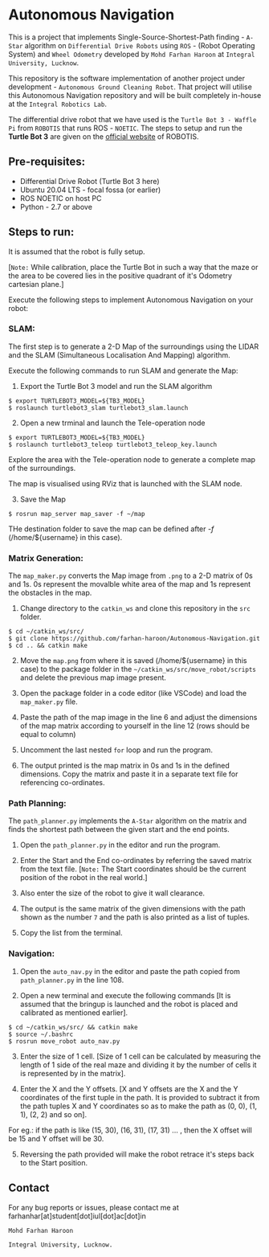# Autonomous Navigation 
This is a project that implements Single-Source-Shortest-Path finding - `A-Star` algorithm on `Differential Drive Robots` using `ROS` - (Robot Operating System) and `Wheel Odometry` developed by `Mohd Farhan Haroon` at `Integral University, Lucknow`. 

This repository is the software implementation of another project under development - `Autonomous Ground Cleaning Robot`. That project will utilise this Autonomous Navigation repository and will be built completely in-house at the `Integral Robotics Lab`.

The differential drive robot that we have used is the `Turtle Bot 3 - Waffle Pi` from `ROBOTIS` that runs ROS - `NOETIC`.
The steps to setup and run the **Turtle Bot 3** are given on the [official website](https://emanual.robotis.com/docs/en/platform/turtlebot3/quick-start/) of ROBOTIS.

## Pre-requisites:
* Differential Drive Robot (Turtle Bot 3 here) 
* Ubuntu 20.04 LTS - focal fossa (or earlier)
* ROS NOETIC on host PC
* Python - 2.7 or above

## Steps to run:
It is assumed that the robot is fully setup. 

[`Note:` While calibration, place the Turtle Bot in such a way that the maze or the area to be covered lies in the positive quadrant of it's Odometry cartesian plane.]

Execute the following steps to implement Autonomous Navigation on your robot:

### SLAM: 
      
The first step is to generate a 2-D Map of the surroundings using the LIDAR and the SLAM (Simultaneous Localisation And Mapping) algorithm.

Execute the following commands to run SLAM and generate the Map:

1. Export the Turtle Bot 3 model and run the SLAM algorithm
```
$ export TURTLEBOT3_MODEL=${TB3_MODEL}
$ roslaunch turtlebot3_slam turtlebot3_slam.launch
```

2. Open a new trminal and launch the Tele-operation node
```
$ export TURTLEBOT3_MODEL=${TB3_MODEL}
$ roslaunch turtlebot3_teleop turtlebot3_teleop_key.launch
```

Explore the area with the Tele-operation node to generate a complete map of the surroundings.

The map is visualised using RViz that is launched with the SLAM node.

3. Save the Map
```
$ rosrun map_server map_saver -f ~/map
```
THe destination folder to save the map can be defined after _-f_ (/home/${username} in this case).

### Matrix Generation:

The `map_maker.py` converts the Map image from `.png` to a 2-D matrix of 0s and 1s. 0s represent the movalble white area of the map and 1s represent the obstacles in the map.

1. Change directory to the `catkin_ws` and clone this repository in the `src` folder.
```
$ cd ~/catkin_ws/src/
$ git clone https://github.com/farhan-haroon/Autonomous-Navigation.git
$ cd .. && catkin make
```

2. Move the `map.png` from where it is saved (/home/${username} in this case) to the package folder in the `~/catkin_ws/src/move_robot/scripts` and delete the previous map image present.

3. Open the package folder in a code editor (like VSCode) and load the `map_maker.py` file.

4. Paste the path of the map image in the line 6 and adjust the dimensions of the map matrix according to yourself in the line 12 (rows should be equal to column)

5. Uncomment the last nested `for` loop and run the program.

6. The output printed is the map matrix in 0s and 1s in the defined dimensions. Copy the matrix and paste it in a separate text file for referencing co-ordinates.

### Path Planning:

The `path_planner.py` implements the `A-Star` algorithm on the matrix and finds the shortest path between the given start and the end points.

1. Open the `path_planner.py` in the editor and run the program.

2. Enter the Start and the End co-ordinates by referring the saved matrix from the text file. [`Note:` The Start coordinates should be the current position of the robot in the real world.]

3. Also enter the size of the robot to give it wall clearance.

4. The output is the same matrix of the given dimensions with the path shown as the number `7` and the path is also printed as a list of tuples.

5. Copy the list from the terminal.

### Navigation:

1. Open the `auto_nav.py` in the editor and paste the path copied from `path_planner.py` in the line 108.

2. Open a new terminal and execute the following commands [It is assumed that the bringup is launched and the robot is placed and calibrated as mentioned earlier].
```
$ cd ~/catkin_ws/src/ && catkin make
$ source ~/.bashrc
$ rosrun move_robot auto_nav.py
```

3. Enter the size of 1 cell. [Size of 1 cell can be calculated by measuring the length of 1 side of the real maze and dividing it by the number of cells it is represented by in the matrix].

4. Enter the X and the Y offsets. [X and Y offsets are the X and the Y coordinates of the first tuple in the path. It is provided to subtract it from the path tuples X and Y coordinates so as to make the path as (0, 0), (1, 1), (2, 2) and so on].

For eg.: if the path is like (15, 30), (16, 31), (17, 31) ... , then the X offset will be 15 and Y offset will be 30.

5. Reversing the path provided will make the robot retrace it's steps back to the Start position.

## Contact 

For any bug reports or issues, please contact me at farhanhar[at]student[dot]iul[dot]ac[dot]in

`Mohd Farhan Haroon`

`Integral University, Lucknow.`
